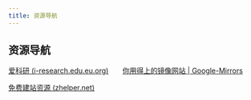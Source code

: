 ```yaml
---
title: 资源导航
---
```




## 资源导航

[爱科研 (i-research.edu.eu.org)](https://i-research.edu.eu.org/)&emsp;&emsp;[你用得上的镜像网站 | Google-Mirrors](https://mirror.js.org/)



[免费建站资源 (zhelper.net)](https://free.zhelper.net/)

